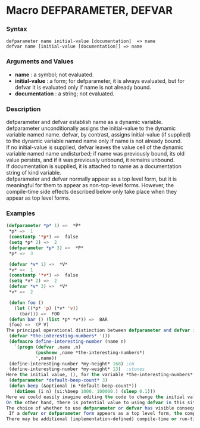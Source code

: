 <!-- Generated on 05/10/2020 by https://github.com/anto2oo/clhs-evolved -->

# Macro DEFPARAMETER, DEFVAR

### Syntax
`defparameter name initial-value [documentation]  => name`  
`defvar name [initial-value [documentation]] => name`  


### Arguments and Values
- **name** : a symbol; not evaluated.   
- **initial-value** : a form; for defparameter, it is always evaluated, but for defvar it is evaluated only if name is not already bound.   
- **documentation** : a string; not evaluated.   


### Description
defparameter and defvar establish name as a dynamic variable.  
defparameter unconditionally assigns the initial-value to the dynamic variable named name. defvar, by contrast, assigns initial-value (if supplied) to the dynamic variable named name only if name is not already bound.  
 If no initial-value is supplied, defvar leaves the value cell of the dynamic variable named name undisturbed; if name was previously bound, its old value persists, and if it was previously unbound, it remains unbound.  
If documentation is supplied, it is attached to name as a documentation string of kind variable.  
 defparameter and defvar normally appear as a top level form, but it is meaningful for them to appear as non-top-level forms. However, the compile-time side effects described below only take place when they appear as top level forms.



### Examples
```lisp 
(defparameter *p* 1) =>  *P*
 *p* =>  1
 (constantp '*p*) =>  false
 (setq *p* 2) =>  2
 (defparameter *p* 3) =>  *P*
 *p* =>  3

 (defvar *v* 1) =>  *V*
 *v* =>  1
 (constantp '*v*) =>  false
 (setq *v* 2) =>  2
 (defvar *v* 3) =>  *V*
 *v* =>  2

 (defun foo ()
   (let ((*p* 'p) (*v* 'v))
     (bar))) =>  FOO
 (defun bar () (list *p* *v*)) =>  BAR
 (foo) =>  (P V)
The principal operational distinction between defparameter and defvar is that defparameter makes an unconditional assignment to name, while defvar makes a conditional one. In practice, this means that defparameter is useful in situations where loading or reloading the definition would want to pick up a new value of the variable, while defvar is used in situations where the old value would want to be retained if the file were loaded or reloaded. For example, one might create a file which contained:
 (defvar *the-interesting-numbers* '())
 (defmacro define-interesting-number (name n)
   `(progn (defvar ,name ,n)
           (pushnew ,name *the-interesting-numbers*)
           ',name))
 (define-interesting-number *my-height* 168) ;cm
 (define-interesting-number *my-weight* 13)  ;stones
Here the initial value, (), for the variable *the-interesting-numbers* is just a seed that we are never likely to want to reset to something else once something has been grown from it. As such, we have used defvar to avoid having the *interesting-numbers* information reset if the file is loaded a second time. It is true that the two calls to define-interesting-number here would be reprocessed, but if there were additional calls in another file, they would not be and that information would be lost. On the other hand, consider the following code:
 (defparameter *default-beep-count* 3)
 (defun beep (&optional (n *default-beep-count*))
   (dotimes (i n) (si:%beep 1000. 100000.) (sleep 0.1)))
Here we could easily imagine editing the code to change the initial value of *default-beep-count*, and then reloading the file to pick up the new value. In order to make value updating easy, we have used defparameter.
On the other hand, there is potential value to using defvar in this situation. For example, suppose that someone had predefined an alternate value for *default-beep-count*, or had loaded the file and then manually changed the value. In both cases, if we had used defvar instead of defparameter, those user preferences would not be overridden by (re)loading the file.
The choice of whether to use defparameter or defvar has visible consequences to programs, but is nevertheless often made for subjective reasons.Side Effects:
 If a defvar or defparameter form appears as a top level form, the compiler must recognize that the name has been proclaimed special. However, it must neither evaluate the initial-value form nor assign the dynamic variable named name at compile time.
There may be additional (implementation-defined) compile-time or run-time side effects, as long as such effects do not interfere with the correct operation of conforming programs.
```
